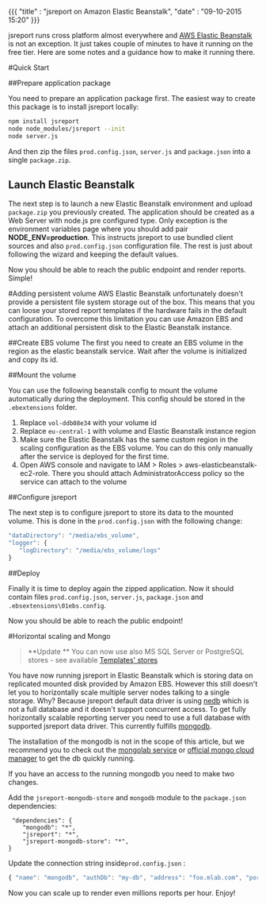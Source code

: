 {{{
    "title"    : "jsreport on Amazon Elastic Beanstalk",
    "date"     : "09-10-2015 15:20"
}}}

jsreport runs cross platform almost everywhere and [AWS Elastic Beanstalk](https://aws.amazon.com/documentation/elastic-beanstalk/) is not an exception.  It just takes couple of minutes to have it running on the free tier. Here are some notes and  a guidance how to make it running there.

#Quick Start

##Prepare application package

You need to prepare an application package first.  The easiest way to create this package is to install jsreport locally:
```sh
npm install jsreport
node node_modules/jsreport --init
node server.js
```
And then zip the files `prod.config.json`, `server.js` and `package.json` into a single `package.zip`.

## Launch Elastic Beanstalk 

The next step is to launch a new Elastic Beanstalk environment and upload `package.zip` you previously created.  The application should be created as a Web Server with node.js pre configured type. Only exception is the environment variables page where you should add pair **NODE_ENV=production**. This instructs jsreport to use bundled client sources and also `prod.config.json` configuration file. The rest is just about following the wizard and keeping the default values.

Now you should be able to reach the public endpoint and render reports. Simple!


#Adding persistent volume
AWS Elastic Beanstalk unfortunately doesn't provide a persistent file system storage out of the box. This means that you can loose your stored report templates if the hardware fails in the default configuration. To overcome this limitation you can use Amazon EBS and attach an additional persistent disk to the Elastic Beanstalk instance.

##Create EBS volume
The first you need to create an EBS volume in the region as the elastic beanstalk service. Wait after the volume is initialized and copy its id.

##Mount the volume

You can use the following beanstalk config to mount the volume automatically during the deployment. This config should be stored in the `.ebextensions` folder.

<script src="https://gist.github.com/pofider/d6804761f5e2184bf027.js"></script>

1. Replace `vol-ddb08e34` with your volume id
2. Replace `eu-central-1` with volume and Elastic Beanstalk instance region
3. Make sure the Elastic Beanstalk has the same custom region in the scaling configuration as the EBS volume. You can do this only manually after the service is deployed for the first time.
4. Open AWS console and navigate to IAM > Roles > aws-elasticbeanstalk-ec2-role. There you should attach AdministratorAccess policy so the service can attach to the volume

##Configure jsreport

The next step is to configure jsreport to store its data to the mounted volume. This is done in the `prod.config.json` with the following change:

```js
"dataDirectory": "/media/ebs_volume", 
"logger": {
   "logDirectory": "/media/ebs_volume/logs"
}
```

##Deploy

Finally it is time to deploy again the zipped application. Now it should contain files `prod.config.json`,  `server.js`,  `package.json` and `.ebsextensions\01ebs.config`.

Now you should be able to reach the public endpoint!

#Horizontal scaling and Mongo
> **Update **
> You can now use also MS SQL Server or PostgreSQL stores - see available [Templates' stores](https://jsreport.net/learn/extensions) 

You have now running jsreport in Elastic Beanstalk which is storing data on replicated mounted disk provided by Amazon EBS. However this still doesn't let you to horizontally scale multiple server nodes talking to a single storage. Why? Because jsreport default data driver is using [nedb](https://github.com/louischatriot/nedb) which is not a full database and it doesn't support concurrent access. To get fully horizontally scalable reporting server you need to use a full database with supported jsreport data driver. This currently fulfills [mongodb](https://www.mongodb.org/). 

The installation of the mongodb is not in the scope of this article, but we recommend you to check out the [mongolab service](https://mongolab.com/) or [official mongo cloud manager](https://www.mongodb.com/cloud/) to get the db quickly running.

If you have an access to the running mongodb you need to make two changes.

Add the `jsreport-mongodb-store` and `mongodb` module to the `package.json` dependencies:

```
 "dependencies": {
    "mongodb": "*",
    "jsreport": "*",
    "jsreport-mongodb-store": "*",    
} 
```

Update the connection string inside`prod.config.json` :
```js
{ "name": "mongodb", "authDb": "my-db", "address": "foo.mlab.com", "port": 37657, "databaseName" : "my-db", "username": "mydbuser", "password":"password" },
```

Now you can scale up to render even millions reports per hour. Enjoy!


